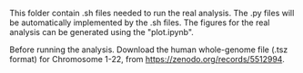 This folder contain .sh files needed to run the real analysis. The .py files will be automatically implemented by the .sh files. The figures for the real analysis can be generated using the "plot.ipynb".

Before running the analysis. Download the human whole-genome file (.tsz format) for Chromosome 1-22, from https://zenodo.org/records/5512994. 
